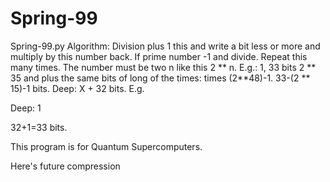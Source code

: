 # Spring-99
Spring-99.py
Algorithm: Division plus 1 this and write a bit less or more and multiply by this number back. If prime number -1 and divide. Repeat this many times. The number must be two n like this 2 ** n. E.g.: 1, 33 bits 2 ** 35 and plus the same bits of long of the times: times (2**48)-1. 33-(2 ** 15)-1 bits. Deep: X + 32 bits. E.g.

Deep: 1

32+1=33 bits.

This program is for Quantum Supercomputers.

Here's future compression
